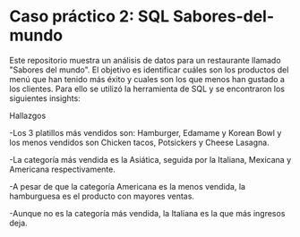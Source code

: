 # Caso práctico 2: SQL Sabores-del-mundo

Este repositorio muestra un análisis de datos para un restaurante llamado "Sabores del mundo". El objetivo es identificar cuáles son los productos del menú que han tenido más éxito y cuales son los que menos han gustado a los clientes.
Para ello se utilizó la herramienta de SQL y se encontraron los siguientes insights:

Hallazgos

-Los 3 platillos más vendidos son: Hamburger, Edamame y Korean Bowl y los menos vendidos son Chicken tacos, Potsickers y Cheese Lasagna.

-La categoría más vendida es la Asiática, seguida por la Italiana, Mexicana y Americana respectivamente. 

-A pesar de que la categoría Americana es la menos vendida, la hamburguesa es el producto con  mayores ventas. 

-Aunque no es la categoría más vendida, la Italiana es la que más ingresos deja. 



